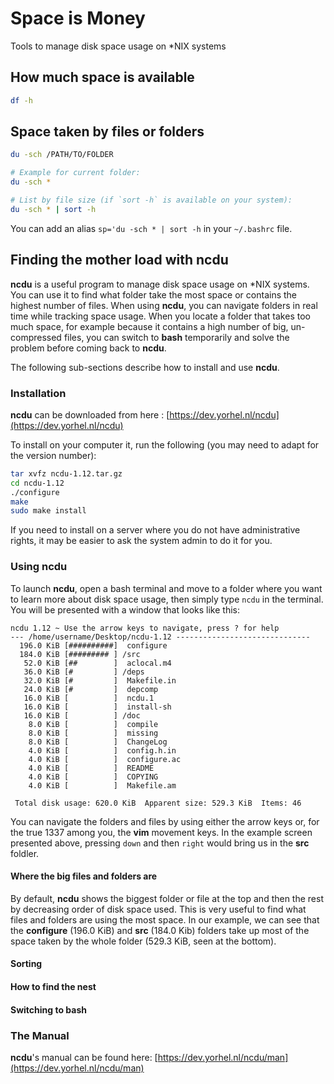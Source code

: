 # Space is Money
Tools to manage disk space usage on *NIX systems

## How much space is available
```bash
df -h
```

## Space taken by files or folders
```bash
du -sch /PATH/TO/FOLDER

# Example for current folder:
du -sch *

# List by file size (if `sort -h` is available on your system):
du -sch * | sort -h
```

You can add an alias `sp='du -sch * | sort -h` in your `~/.bashrc` file.

## Finding the mother load with ncdu
**ncdu** is a useful program to manage disk space usage on \*NIX systems.
You can use it to find what folder take the most space or contains the
highest number of files. When using **ncdu**, you can navigate folders in
real time while tracking space usage. When you locate a folder that takes
too much space, for example because it contains a high number of big,
un-compressed files, you can switch to **bash** temporarily and solve the
problem before coming back to **ncdu**.

The following sub-sections describe how to install and use **ncdu**.

### Installation
**ncdu** can be downloaded from here : [https://dev.yorhel.nl/ncdu](https://dev.yorhel.nl/ncdu)

To install on your computer it, run the following (you may need to adapt for the version number):
```bash
tar xvfz ncdu-1.12.tar.gz
cd ncdu-1.12
./configure
make
sudo make install
```

If you need to install on a server where you do not have administrative rights,
it may be easier to ask the system admin to do it for you.


### Using ncdu
To launch **ncdu**, open a bash terminal and move to a folder where you want to learn more about
disk space usage, then simply type `ncdu` in the terminal. You will be presented with a window that
looks like this:

```
ncdu 1.12 ~ Use the arrow keys to navigate, press ? for help       
--- /home/username/Desktop/ncdu-1.12 ------------------------------
  196.0 KiB [##########]  configure                                
  184.0 KiB [######### ] /src
   52.0 KiB [##        ]  aclocal.m4
   36.0 KiB [#         ] /deps
   32.0 KiB [#         ]  Makefile.in
   24.0 KiB [#         ]  depcomp
   16.0 KiB [          ]  ncdu.1
   16.0 KiB [          ]  install-sh
   16.0 KiB [          ] /doc
    8.0 KiB [          ]  compile
    8.0 KiB [          ]  missing
    8.0 KiB [          ]  ChangeLog
    4.0 KiB [          ]  config.h.in
    4.0 KiB [          ]  configure.ac
    4.0 KiB [          ]  README
    4.0 KiB [          ]  COPYING
    4.0 KiB [          ]  Makefile.am

 Total disk usage: 620.0 KiB  Apparent size: 529.3 KiB  Items: 46  
```

You can navigate the folders and files by using either the arrow keys or,
for the true 1337 among you, the **vim** movement keys. In the example screen
presented above, pressing `down` and then `right` would bring us in the **src**
foldler.

#### Where the big files and folders are
By default, **ncdu** shows the biggest folder or file at the top and then the
rest by decreasing order of disk space used. This is very useful to find what
files and folders are using the most space. In our example, we can see that the
**configure** (196.0 KiB) and **src** (184.0 Kib) folders take up most of the
space taken by the whole folder (529.3 KiB, seen at the bottom).

#### Sorting

#### How to find the nest

#### Switching to bash

### The Manual
**ncdu**'s manual can be found here: [https://dev.yorhel.nl/ncdu/man](https://dev.yorhel.nl/ncdu/man)
